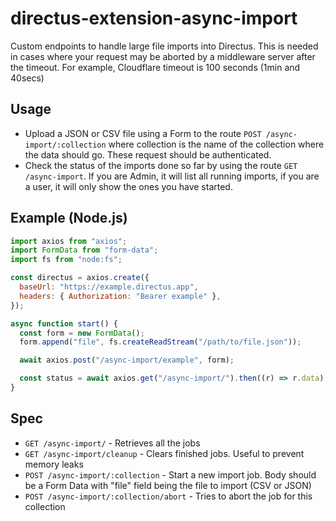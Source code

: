 # directus-extension-async-import

Custom endpoints to handle large file imports into Directus.
This is needed in cases where your request may be aborted by a middleware server after the timeout.
For example, Cloudflare timeout is 100 seconds (1min and 40secs)

## Usage

- Upload a JSON or CSV file using a Form to the route `POST /async-import/:collection` where collection is the name of the collection where the data should go. These request should be authenticated.
- Check the status of the imports done so far by using the route `GET /async-import`. If you are Admin, it will list all running imports, if you are a user, it will only show the ones you have started.

## Example (Node.js)

```js
import axios from "axios";
import FormData from "form-data";
import fs from "node:fs";

const directus = axios.create({
  baseUrl: "https://example.directus.app",
  headers: { Authorization: "Bearer example" },
});

async function start() {
  const form = new FormData();
  form.append("file", fs.createReadStream("/path/to/file.json"));

  await axios.post("/async-import/example", form);

  const status = await axios.get("/async-import/").then((r) => r.data);
}
```

## Spec

- `GET /async-import/` - Retrieves all the jobs
- `GET /async-import/cleanup` - Clears finished jobs. Useful to prevent memory leaks
- `POST /async-import/:collection` - Start a new import job. Body should be a Form Data with "file" field being the file to import (CSV or JSON)
- `POST /async-import/:collection/abort` - Tries to abort the job for this collection
